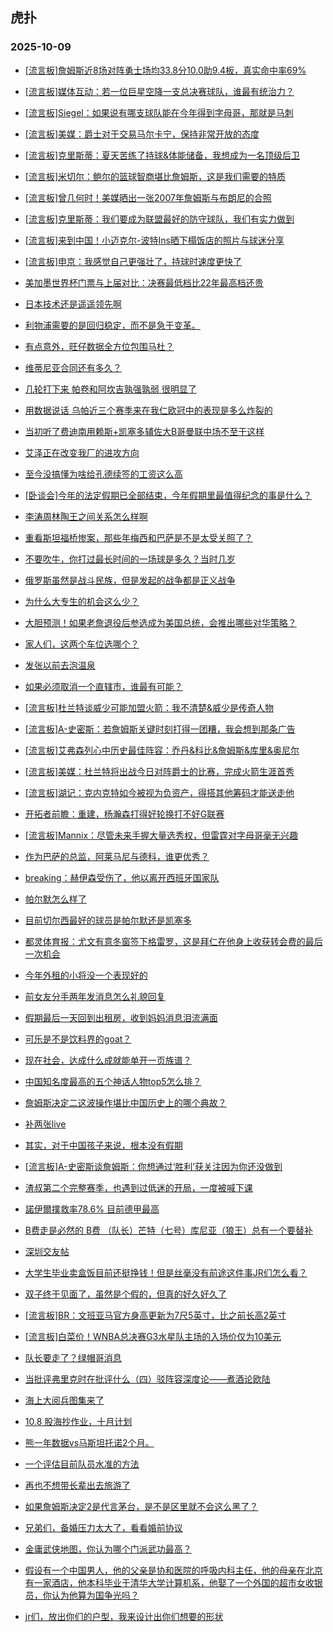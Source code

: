 ## 虎扑 
### 2025-10-09

+ [[流言板]詹姆斯近8场对阵勇士场均33.8分10.0助9.4板，真实命中率69%](https://bbs.hupu.com/635090938.html)

+ [[流言板]媒体互动：若一位巨星空降一支总决赛球队，谁最有统治力？](https://bbs.hupu.com/635091273.html)

+ [[流言板]Siegel：如果说有哪支球队能在今年得到字母哥，那就是马刺](https://bbs.hupu.com/635091080.html)

+ [[流言板]美媒：爵士对于交易马尔卡宁，保持非常开放的态度](https://bbs.hupu.com/635093575.html)

+ [[流言板]克里斯蒂：夏天苦练了持球&amp;体能储备，我想成为一名顶级后卫](https://bbs.hupu.com/635092506.html)

+ [[流言板]米切尔：鲍尔的篮球智商堪比詹姆斯，这是我们需要的特质](https://bbs.hupu.com/635091154.html)

+ [[流言板]曾几何时！美媒晒出一张2007年詹姆斯与布朗尼的合照](https://bbs.hupu.com/635091014.html)

+ [[流言板]克里斯蒂：我们要成为联盟最好的防守球队，我们有实力做到](https://bbs.hupu.com/635092551.html)

+ [[流言板]来到中国！小迈克尔-波特Ins晒下榻饭店的照片与球迷分享](https://bbs.hupu.com/635091566.html)

+ [[流言板]申京：我感觉自己更强壮了，持球时速度更快了 ](https://bbs.hupu.com/635092044.html)

+ [美加墨世界杯门票与上届对比：决赛最低档比22年最高档还贵](https://bbs.hupu.com/635088523.html)

+ [日本技术还是遥遥领先啊](https://bbs.hupu.com/635087672.html)

+ [利物浦需要的是回归稳定，而不是急于变革。](https://bbs.hupu.com/635089842.html)

+ [有点意外，旺仔数据全方位包围马杜？](https://bbs.hupu.com/635088532.html)

+ [维蒂尼亚合同还有多久？](https://bbs.hupu.com/635087321.html)

+ [几轮打下来 帕卷和阿坎吉孰强孰弱 很明显了](https://bbs.hupu.com/635087606.html)

+ [用数据说话 乌帕近三个赛季来在我仁欧冠中的表现是多么炸裂的](https://bbs.hupu.com/635087657.html)

+ [当初听了费迪南用赖斯+凯塞多辅佐大B哥曼联中场不至于这样](https://bbs.hupu.com/635088726.html)

+ [艾泽正在改变我厂的进攻方向](https://bbs.hupu.com/635087768.html)

+ [至今没搞懂为啥给孔德续签的工资这么高](https://bbs.hupu.com/635087737.html)

+ [[卧谈会]今年的法定假期已全部结束，今年假期里最值得纪念的事是什么？](https://bbs.hupu.com/635091091.html)

+ [李涛周林陶王之间关系怎么样啊](https://bbs.hupu.com/635091207.html)

+ [重看斯坦福桥惨案，那些年梅西和巴萨是不是太受关照了？](https://bbs.hupu.com/635091087.html)

+ [不要吹牛，你打过最长时间的一场球是多久？当时几岁](https://bbs.hupu.com/635091040.html)

+ [俄罗斯虽然是战斗民族，但是发起的战争都是正义战争](https://bbs.hupu.com/635090573.html)

+ [为什么大专生的机会这么少？](https://bbs.hupu.com/635090720.html)

+ [大胆预测！如果老詹退役后参选成为美国总统，会推出哪些对华策略？](https://bbs.hupu.com/635090750.html)

+ [家人们，这两个车位选哪个？](https://bbs.hupu.com/635090543.html)

+ [发张以前去泡温泉](https://bbs.hupu.com/635093796.html)

+ [如果必须取消一个直辖市，谁最有可能？](https://bbs.hupu.com/635093430.html)

+ [[流言板]杜兰特谈威少可能加盟火箭：我不清楚&amp;威少是传奇人物](https://bbs.hupu.com/635094008.html)

+ [[流言板]A-史密斯：若詹姆斯关键时刻打得一团糟，我会想到那条广告](https://bbs.hupu.com/635093806.html)

+ [[流言板]艾弗森列心中历史最佳阵容：乔丹&amp;科比&amp;詹姆斯&amp;库里&amp;奥尼尔](https://bbs.hupu.com/635093857.html)

+ [[流言板]美媒：杜兰特将出战今日对阵爵士的比赛，完成火箭生涯首秀](https://bbs.hupu.com/635094055.html)

+ [[流言板]湖记：克内克特如今被视为负资产，得搭其他筹码才能送走他](https://bbs.hupu.com/635094073.html)

+ [开拓者前瞻：重建，杨瀚森打得好轮换打不好G联赛](https://bbs.hupu.com/635091960.html)

+ [[流言板]Mannix：尽管未来手握大量选秀权，但雷霆对字母哥毫无兴趣](https://bbs.hupu.com/635093896.html)

+ [作为巴萨的总监，阿莱马尼与德科，谁更优秀？](https://bbs.hupu.com/635088409.html)

+ [breaking：赫伊森受伤了，他以离开西班牙国家队](https://bbs.hupu.com/635090461.html)

+ [帕尔默怎么样了](https://bbs.hupu.com/635092143.html)

+ [目前切尔西最好的球员是帕尔默还是凯塞多](https://bbs.hupu.com/635088947.html)

+ [都灵体育报：尤文有意冬窗签下格雷罗，这是拜仁在他身上收获转会费的最后一次机会](https://bbs.hupu.com/635090829.html)

+ [今年外租的小将没一个表现好的](https://bbs.hupu.com/635091294.html)

+ [前女友分手两年发消息怎么礼貌回复](https://bbs.hupu.com/635092638.html)

+ [假期最后一天回到出租房，收到妈妈消息泪流满面](https://bbs.hupu.com/635093669.html)

+ [可乐是不是饮料界的goat？](https://bbs.hupu.com/635093682.html)

+ [现在社会，达成什么成就能单开一页族谱？](https://bbs.hupu.com/635092117.html)

+ [中国知名度最高的五个神话人物top5怎么排？](https://bbs.hupu.com/635092310.html)

+ [詹姆斯决定二这波操作堪比中国历史上的哪个典故？](https://bbs.hupu.com/635093186.html)

+ [补两张live](https://bbs.hupu.com/635093113.html)

+ [其实，对于中国孩子来说，根本没有假期](https://bbs.hupu.com/635092267.html)

+ [[流言板]A-史密斯谈詹姆斯：你想通过‘胜利’获关注因为你还没做到](https://bbs.hupu.com/635093763.html)

+ [渣叔第二个完整赛季，也遇到过低迷的开局，一度被喊下课](https://bbs.hupu.com/635092563.html)

+ [諾伊爾撲救率78.6% 目前德甲最高](https://bbs.hupu.com/635090022.html)

+ [B费走是必然的 B费 （队长）芒特（七号）库尼亚（狼王）总有一个要替补](https://bbs.hupu.com/635089226.html)

+ [深圳交友帖](https://bbs.hupu.com/635093198.html)

+ [大学生毕业卖盒饭目前还挺挣钱！但是丝毫没有前途这件事JR们怎么看？](https://bbs.hupu.com/635093280.html)

+ [双子终于见面了，虽然是个假的，但真的好久好久了](https://bbs.hupu.com/635092588.html)

+ [[流言板]BR：文班亚马官方身高更新为7尺5英寸，比之前长高2英寸](https://bbs.hupu.com/635094472.html)

+ [[流言板]白菜价！WNBA总决赛G3水星队主场的入场价仅为10美元](https://bbs.hupu.com/635094006.html)

+ [队长要走了？绿帽哥消息](https://bbs.hupu.com/635089455.html)

+ [当批评弗里克时在批评什么（四）驳阵容深度论——煮酒论欧陆](https://bbs.hupu.com/635091084.html)

+ [海上大阅兵图集来了](https://bbs.hupu.com/635093287.html)

+ [10.8 股海抄作业，十月计划](https://bbs.hupu.com/635094094.html)

+ [熊一年数据vs马斯坦托诺2个月。](https://bbs.hupu.com/635091279.html)

+ [一个评估目前队员水准的方法](https://bbs.hupu.com/635092860.html)

+ [再也不想带长辈出去旅游了](https://bbs.hupu.com/635093680.html)

+ [如果詹姆斯决定2是代言茅台，是不是区里就不会这么黑了？](https://bbs.hupu.com/635094557.html)

+ [兄弟们，备婚压力太大了，看看婚前协议](https://bbs.hupu.com/635094338.html)

+ [金庸武侠地图，你认为哪个门派武功最高？](https://bbs.hupu.com/635094448.html)

+ [假设有一个中国男人，他的父亲是协和医院的呼吸内科主任，他的母亲在北京有一家酒店，他本科毕业于清华大学计算机系，他娶了一个外国的超市女收银员，你认为他算为国争光吗？](https://bbs.hupu.com/635094223.html)

+ [jr们，放出你们的户型，我来设计出你们想要的形状](https://bbs.hupu.com/635094166.html)

